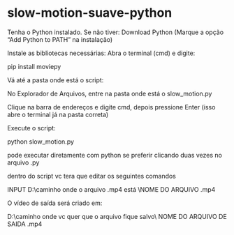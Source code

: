 # slow-motion-suave-python

Tenha o Python instalado.
Se não tiver: Download Python
(Marque a opção “Add Python to PATH” na instalação)

Instale as bibliotecas necessárias:
Abra o terminal (cmd) e digite:

pip install moviepy

Vá até a pasta onde está o script:

No Explorador de Arquivos, entre na pasta onde está o slow_motion.py

Clique na barra de endereços e digite cmd, depois pressione Enter
(isso abre o terminal já na pasta correta)

Execute o script:

python slow_motion.py

pode executar diretamente com python se preferir clicando duas vezes no arquivo .py


dentro do script vc tera que editar os seguintes comandos

INPUT D:\\caminho onde o arquivo .mp4 está \\NOME DO ARQUIVO .mp4

O vídeo de saída será criado em:

D:\\caminho onde vc quer que o arquivo fique salvo\\ NOME DO ARQUIVO DE SAIDA .mp4
